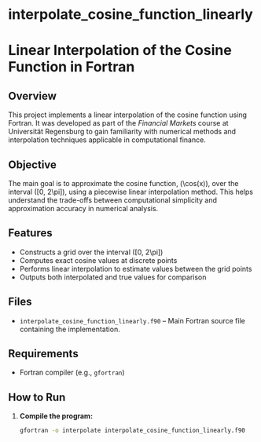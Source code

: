 # interpolate_cosine_function_linearly
# Linear Interpolation of the Cosine Function in Fortran

## Overview

This project implements a linear interpolation of the cosine function using Fortran. It was developed as part of the *Financial Markets* course at Universität Regensburg to gain familiarity with numerical methods and interpolation techniques applicable in computational finance.

## Objective

The main goal is to approximate the cosine function, \(\cos(x)\), over the interval \([0, 2\pi]\), using a piecewise linear interpolation method. This helps understand the trade-offs between computational simplicity and approximation accuracy in numerical analysis.

## Features

- Constructs a grid over the interval \([0, 2\pi]\)
- Computes exact cosine values at discrete points
- Performs linear interpolation to estimate values between the grid points
- Outputs both interpolated and true values for comparison

## Files

- `interpolate_cosine_function_linearly.f90` – Main Fortran source file containing the implementation.

## Requirements

- Fortran compiler (e.g., `gfortran`)

## How to Run

1. **Compile the program:**

   ```bash
   gfortran -o interpolate interpolate_cosine_function_linearly.f90
